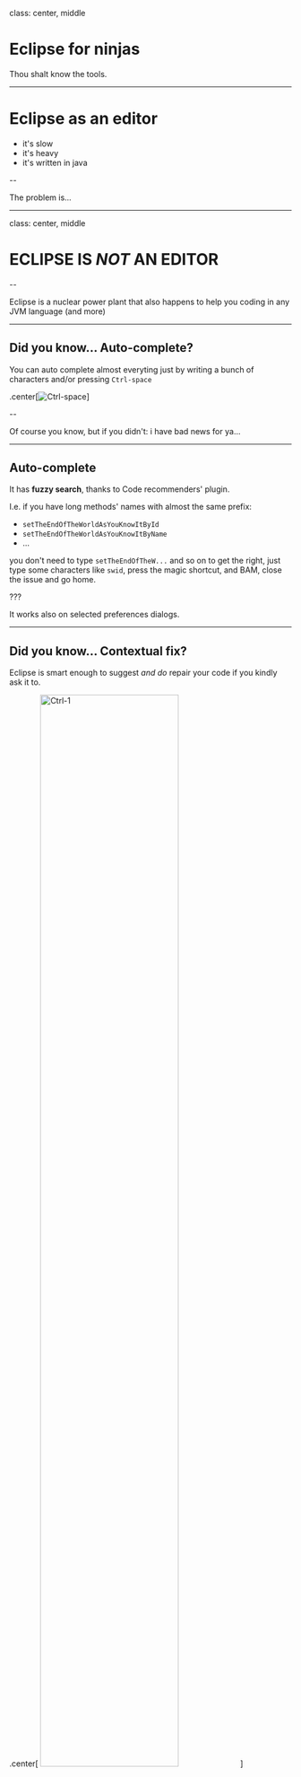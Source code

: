 class: center, middle

# Eclipse for ninjas

Thou shalt know the tools.

---

# Eclipse as an editor

- it's slow
- it's heavy
- it's written in java

--

The problem is...

---
class: center, middle

# ECLIPSE IS *NOT* AN EDITOR

--

Eclipse is a nuclear power plant that also happens to help you coding in any JVM language (and more)

---

## Did you know... Auto-complete?

You can auto complete almost everyting just by writing a bunch of characters and/or pressing `Ctrl-space`

.center[![Ctrl-space](img/ctrl-space.gif)]

--

Of course you know, but if you didn't: i have bad news for ya...

---
## Auto-complete


It has **fuzzy search**, thanks to Code recommenders' plugin.

I.e. if you have long methods' names with almost the same prefix:

- `setTheEndOfTheWorldAsYouKnowItById`
- `setTheEndOfTheWorldAsYouKnowItByName`
- ...

you don't need to type  `setTheEndOfTheW...` and so on to get the right, just type some characters like `swid`, press the magic shortcut, and BAM, close the issue and go home.

???

It works also on selected preferences dialogs.

---
## Did you know... Contextual fix?

Eclipse is smart enough to suggest _and do_ repair your code if you kindly ask it to.

.center[
  <img src="img/ctrl-1.gif" alt="Ctrl-1" style="width: 70%;"/>
]

No more catching the tooltip mouse clicking... just press `Ctrl-1` and off to the next bug...

---
## Did you know... Quick assist?

Shortcut: `Ctrl-2 (wait) {F,L,M,R}`

This shortcut can do a lot of things:

- assign an object to a variable
- assign an object to a field
- extract a method from selected lines
- rename a piece of code (variable, field, method, class, ...)

Some of these are so common they have their own shortcut, but this shortcut shows a tooltip suggesting the next button you should tap ;)


---
## Alternative shortcuts for quick assist

- You can rename by using `Alt-Shift-R`.
- You can assign an object to a variable with `Alt-Shift-L`
- You can extract a method from selected lines with `Alt-Shift-M`
- There's a way to promote a variable to a field via the refactor menu, see next slides...

---
## Did you know... Quick navigation?

Press `Ctrl-3`, type the name of dialogs, files, perspectives, etc.. and BAM, you reach it!

.center[
<img src="img/ctrl-3.png" alt="Ctrl-3" style="width: 50%;"/>]

---
## Did you know... tests?

You hate tests, right?

--

No you don't, because you are a very good person.

Here's a way to create a test method:

You type `test`, press `Ctrl-space`, `Enter`, type the name of the test, and code it.

???

Because it should not be hard to write a test: eclipse knows it, and happily helps you.

---
class: center, middle

<img src="img/test.gif" alt="test" style="width: 100%;"/>

*CAN YOU SEE IT NOW???*

---
## Did you know... _running_ tests?

So you have test and a happy mouse to click `Run`.

--

No, you don't: you press `Alt-shift-X T` because you're faster than light.

Eclipse is also smart enough to run either the full test class, in general, or the single test if you select the current method name.

---
## Did you know... _debugging_ and running other things?

There are shortcuts to:

- debug tests: `Alt-shift-D T`
- run main methods: `Alt-shift-X J`
- debug main methods: `Alt-shift-D J`

--

Do you really (tm) need a main method or is it just an excuse for not writing a test?

--

But the real deal is launching test coverage with `Alt-shift-E T` directly from the tests.

---
## Did you know... opening things?

You can open files from everywhere:

- Types using `Ctrl-shift-T`
- Generic files using `Ctrl-shift-R`

These dialogs let you type parts of the file/path/package and open it in edit mode.

They do not support fuzzy search (yet), but accept `*` wildcards.


---
## Did you know... refactor and source menus?

.left-column[
Refactor `Alt-shift-R`
![refactor](img/refactor.png)
]

--

.right-column[
Source `Alt-shift-S`
![source](img/source.png)
]

---
class: center, middle

Of course you don't need half of source menu, because you have immutable beans and use libraries such as [immutables](https://immutables.github.io/), right?

---
## Did you know... code navigation?

If you are on a new codebase:

- navigate to declaration/implementation of a method via `F3`
- find the type hierarchy of a class via `F4`
- list/navigate to methods using `Ctrl-O`
- search-as-you-type in the file via `Ctrl-J`
- go to line with `Ctrl-L`
- go to previously edited line/file with `Alt-left` or `Alt-right`
- go to method calls of a method: `Ctrl-alt-H`
- find occurrences of a string with `Ctrl-alt-G`



---
class:center, middle
# And also...the mighty...

DELETE LINES

with `Ctrl-D`

--

Which in IntelliJ IDEA is of course "duplicate lines".

---
class:center, middle
# Useful plugins

---
# Useful plugins: code recommenders

This is default from Eclipse Mars onwards:

It provides:

- fuzzy method name search in auto complete mode.
  E.g.: type `var` to get `getVar` and `setVar` suggested
- most frequently used method suggestion
- automatic code snippet suggestion (if enabled)

---
# Useful plugins: EGit

Again default from Eclipse Mars.

Provides git support in Eclipse.

--

It supports git flow branching model!

---
#Useful plugins: JBoss studio

Recommended for Java EE development in general, not limited to RedHat application server.

It provides:

- server integration within IDE
- CDI support
  + bean.xml parsing and modeling
  + producers discovery
  + scoped bean avoid
- JaxRs support and code validation
- Arquillian support

---
class: center, middle

# Dialogs you may have never heard about

---
# Dialogs: Tasks

It mantains a list of TODOs and other configurable markers all in one place.

Never miss a TODO again.

--

Please put date & name in your TODOs

---
# Dialogs: Display

This dialog is active in debuggings session.

It is a scratchpad that works within the current debug context.

You can:
- write some code & run it in the current context
- reference context's variables
- force a return of the current method with `Alt-Shift-F`

---
class: center, middle

# Miscellaneous

---
# Miscellaneous: Favorite classes

You can put your most favorite classes in this preference part: Eclipse will cache their methods and you can reference them without importing them before.

--

E.g.: if you use EasyMock often, you can add `org.easymock.EasyMock` to the preferences, and now you just need to type `createMock`: Eclipse will statically import the EasyMock method and you just need to `Ctrl-space` your way in the test.

--

Pro tip: use it for java 8 `Collectors` class, for assertj's `Assertions`, and for `EasyMock` for maximum productivity boost.

---
# Miscellaneous: Templates

You can create context-sensitive snippets and have the IDE type them for you.

--

E.g.

- Find yourself writing the TODOs in a particular way? Save it as a template!
- All your classes have a special method you always write? Another template!
- All your logs have the method name as first part? Template!!!

--

You'll wish to just `Ctrl-space` your life....

---

class: center, middle

# Questions

---

# Links

- EGit <a href="https://wiki.eclipse.org/EGit/User_Guide%23Enabling_Gitflow_for_a_repository">git flow</a>
- Eclipse [official wiki](https://wiki.eclipse.org)
- [JBoss tools](https://tools.jboss.org/features/)
- Not-so-jug [eclipse wiki](https://github.com/notsojug/jug-material/wiki/Eclipse)
